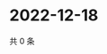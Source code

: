 # 2022-12-18

共 0 条

<!-- BEGIN WEIBO -->
<!-- 最后更新时间 Sun Dec 18 2022 08:24:58 GMT+0800 (China Standard Time) -->

<!-- END WEIBO -->
